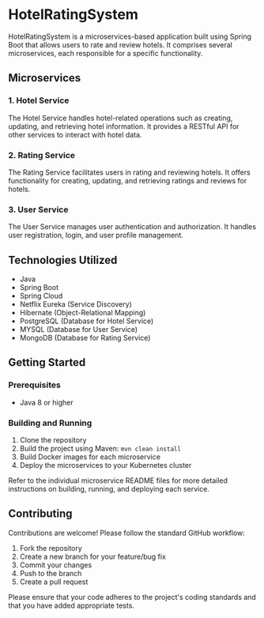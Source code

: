 # HotelRatingSystem

HotelRatingSystem is a microservices-based application built using Spring Boot that allows users to rate and review hotels. It comprises several microservices, each responsible for a specific functionality.

## Microservices

### 1. Hotel Service

The Hotel Service handles hotel-related operations such as creating, updating, and retrieving hotel information. It provides a RESTful API for other services to interact with hotel data.

### 2. Rating Service

The Rating Service facilitates users in rating and reviewing hotels. It offers functionality for creating, updating, and retrieving ratings and reviews for hotels.

### 3. User Service

The User Service manages user authentication and authorization. It handles user registration, login, and user profile management.


## Technologies Utilized

- Java
- Spring Boot
- Spring Cloud
- Netflix Eureka (Service Discovery)
- Hibernate (Object-Relational Mapping)
- PostgreSQL (Database for Hotel Service)
- MYSQL (Database for User Service)
- MongoDB (Database for Rating Service)


## Getting Started

### Prerequisites

- Java 8 or higher

### Building and Running

1. Clone the repository
2. Build the project using Maven: `mvn clean install`
3. Build Docker images for each microservice
4. Deploy the microservices to your Kubernetes cluster

Refer to the individual microservice README files for more detailed instructions on building, running, and deploying each service.

## Contributing

Contributions are welcome! Please follow the standard GitHub workflow:

1. Fork the repository
2. Create a new branch for your feature/bug fix
3. Commit your changes
4. Push to the branch
5. Create a pull request

Please ensure that your code adheres to the project's coding standards and that you have added appropriate tests.

